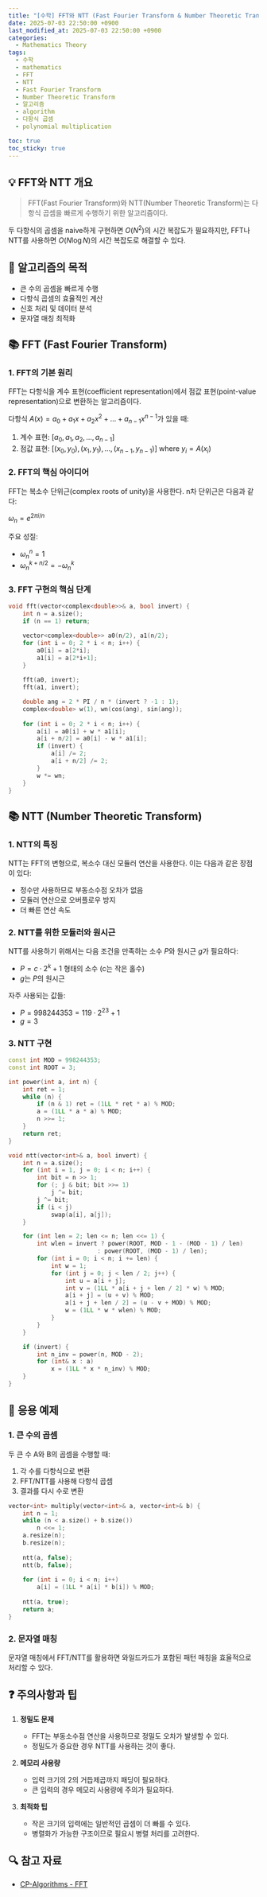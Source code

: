 ```yaml
---
title: "[수학] FFT와 NTT (Fast Fourier Transform & Number Theoretic Transform)"
date: 2025-07-03 22:50:00 +0900
last_modified_at: 2025-07-03 22:50:00 +0900
categories:
  - Mathematics Theory
tags:
  - 수학
  - mathematics
  - FFT
  - NTT
  - Fast Fourier Transform
  - Number Theoretic Transform
  - 알고리즘
  - algorithm
  - 다항식 곱셈
  - polynomial multiplication

toc: true
toc_sticky: true
---
```


## 💡 FFT와 NTT 개요

> FFT(Fast Fourier Transform)와 NTT(Number Theoretic Transform)는 다항식 곱셈을 빠르게 수행하기 위한 알고리즘이다.

두 다항식의 곱셈을 naive하게 구현하면 $O(N^2)$의 시간 복잡도가 필요하지만, FFT나 NTT를 사용하면 $O(N \log N)$의 시간 복잡도로 해결할 수 있다.

## 🎯 알고리즘의 목적

- 큰 수의 곱셈을 빠르게 수행
- 다항식 곱셈의 효율적인 계산
- 신호 처리 및 데이터 분석
- 문자열 매칭 최적화

## 📚 FFT (Fast Fourier Transform)

### 1. FFT의 기본 원리

FFT는 다항식을 계수 표현(coefficient representation)에서 점값 표현(point-value representation)으로 변환하는 알고리즘이다.

다항식 $A(x) = a_0 + a_1x + a_2x^2 + ... + a_{n-1}x^{n-1}$가 있을 때:

1. 계수 표현: $[a_0, a_1, a_2, ..., a_{n-1}]$
2. 점값 표현: $[(x_0, y_0), (x_1, y_1), ..., (x_{n-1}, y_{n-1})]$ where $y_i = A(x_i)$

### 2. FFT의 핵심 아이디어

FFT는 복소수 단위근(complex roots of unity)을 사용한다. n차 단위근은 다음과 같다:

$\omega_n = e^{2\pi i/n}$

주요 성질:
- $\omega_n^n = 1$
- $\omega_n^{k+n/2} = -\omega_n^k$

### 3. FFT 구현의 핵심 단계

```cpp
void fft(vector<complex<double>>& a, bool invert) {
    int n = a.size();
    if (n == 1) return;

    vector<complex<double>> a0(n/2), a1(n/2);
    for (int i = 0; 2 * i < n; i++) {
        a0[i] = a[2*i];
        a1[i] = a[2*i+1];
    }
    
    fft(a0, invert);
    fft(a1, invert);

    double ang = 2 * PI / n * (invert ? -1 : 1);
    complex<double> w(1), wn(cos(ang), sin(ang));
    
    for (int i = 0; 2 * i < n; i++) {
        a[i] = a0[i] + w * a1[i];
        a[i + n/2] = a0[i] - w * a1[i];
        if (invert) {
            a[i] /= 2;
            a[i + n/2] /= 2;
        }
        w *= wn;
    }
}
```

## 📚 NTT (Number Theoretic Transform)

### 1. NTT의 특징

NTT는 FFT의 변형으로, 복소수 대신 모듈러 연산을 사용한다. 이는 다음과 같은 장점이 있다:

- 정수만 사용하므로 부동소수점 오차가 없음
- 모듈러 연산으로 오버플로우 방지
- 더 빠른 연산 속도

### 2. NTT를 위한 모듈러와 원시근

NTT를 사용하기 위해서는 다음 조건을 만족하는 소수 $P$와 원시근 $g$가 필요하다:

- $P = c \cdot 2^k + 1$ 형태의 소수 (c는 작은 홀수)
- $g$는 $P$의 원시근

자주 사용되는 값들:
- $P = 998244353 = 119 \cdot 2^{23} + 1$
- $g = 3$

### 3. NTT 구현

```cpp
const int MOD = 998244353;
const int ROOT = 3;

int power(int a, int n) {
    int ret = 1;
    while (n) {
        if (n & 1) ret = (1LL * ret * a) % MOD;
        a = (1LL * a * a) % MOD;
        n >>= 1;
    }
    return ret;
}

void ntt(vector<int>& a, bool invert) {
    int n = a.size();
    for (int i = 1, j = 0; i < n; i++) {
        int bit = n >> 1;
        for (; j & bit; bit >>= 1)
            j ^= bit;
        j ^= bit;
        if (i < j)
            swap(a[i], a[j]);
    }

    for (int len = 2; len <= n; len <<= 1) {
        int wlen = invert ? power(ROOT, MOD - 1 - (MOD - 1) / len)
                         : power(ROOT, (MOD - 1) / len);
        for (int i = 0; i < n; i += len) {
            int w = 1;
            for (int j = 0; j < len / 2; j++) {
                int u = a[i + j];
                int v = (1LL * a[i + j + len / 2] * w) % MOD;
                a[i + j] = (u + v) % MOD;
                a[i + j + len / 2] = (u - v + MOD) % MOD;
                w = (1LL * w * wlen) % MOD;
            }
        }
    }

    if (invert) {
        int n_inv = power(n, MOD - 2);
        for (int& x : a)
            x = (1LL * x * n_inv) % MOD;
    }
}
```

## 🎨 응용 예제

### 1. 큰 수의 곱셈

두 큰 수 A와 B의 곱셈을 수행할 때:
1. 각 수를 다항식으로 변환
2. FFT/NTT를 사용해 다항식 곱셈
3. 결과를 다시 수로 변환

```cpp
vector<int> multiply(vector<int>& a, vector<int>& b) {
    int n = 1;
    while (n < a.size() + b.size())
        n <<= 1;
    a.resize(n);
    b.resize(n);
    
    ntt(a, false);
    ntt(b, false);
    
    for (int i = 0; i < n; i++)
        a[i] = (1LL * a[i] * b[i]) % MOD;
        
    ntt(a, true);
    return a;
}
```

### 2. 문자열 매칭

문자열 매칭에서 FFT/NTT를 활용하면 와일드카드가 포함된 패턴 매칭을 효율적으로 처리할 수 있다.

## ❓ 주의사항과 팁

1. **정밀도 문제**
   - FFT는 부동소수점 연산을 사용하므로 정밀도 오차가 발생할 수 있다.
   - 정밀도가 중요한 경우 NTT를 사용하는 것이 좋다.

2. **메모리 사용량**
   - 입력 크기의 2의 거듭제곱까지 패딩이 필요하다.
   - 큰 입력의 경우 메모리 사용량에 주의가 필요하다.

3. **최적화 팁**
   - 작은 크기의 입력에는 일반적인 곱셈이 더 빠를 수 있다.
   - 병렬화가 가능한 구조이므로 필요시 병렬 처리를 고려한다.

## 🔍 참고 자료

- [CP-Algorithms - FFT](https://cp-algorithms.com/algebra/fft.html)
